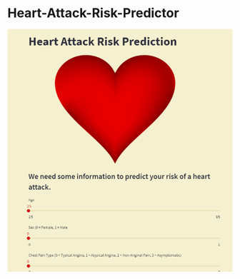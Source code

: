 # Heart-Attack-Risk-Predictor

<img src = "Screenshot 2022-03-17 121105.png" alt="Alt text" title="Optional title">
